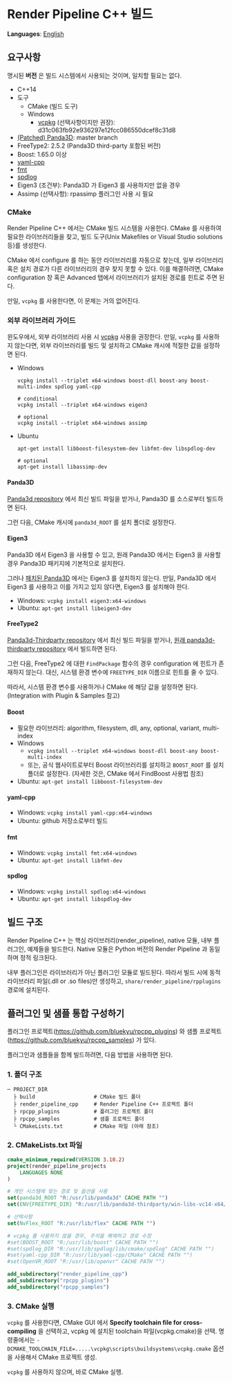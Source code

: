 # Render Pipeline C++ 빌드
**Languages**: [English](../build_rpcpp.md)

## 요구사항
명시된 **버전** 은 빌드 시스템에서 사용되는 것이며, 일치할 필요는 없다.

- C++14
- 도구
  - CMake (빌드 도구)
  - Windows
    - [vcpkg](https://github.com/Microsoft/vcpkg) (선택사항이지만 권장): d31c063fb92e936297e12fcc086550dcef8c31d8
- [(Patched) Panda3D](https://github.com/bluekyu/panda3d): master branch
- FreeType2: 2.5.2 (Panda3D third-party 포함된 버전)
- Boost: 1.65.0 이상
- [yaml-cpp](https://github.com/jbeder/yaml-cpp)
- [fmt](https://github.com/fmtlib/fmt)
- [spdlog](https://github.com/gabime/spdlog)
- Eigen3 (조건부): Panda3D 가 Eigen3 를 사용하지만 없을 경우
- Assimp (선택사항): rpassimp 플러그인 사용 시 필요



### CMake
Render Pipeline C++ 에서는 CMake 빌드 시스템을 사용한다.
CMake 를 사용하여 필요한 라이브러리들을 찾고, 빌드 도구(Unix Makefiles or Visual Studio solutions 등)를 생성한다.

CMake 에서 configure 를 하는 동안 라이브러리를 자동으로 찾는데, 일부 라이브러리 혹은 설치 경로가 다른 라이브러리의 경우
찾지 못할 수 있다. 이를 해결하려면, CMake configuration 창 혹은 Advanced 탭에서 라이브러리가 설치된 경로를 힌트로 주면 된다.

만일, `vcpkg` 를 사용한다면, 이 문제는 거의 없어진다.

### 외부 라이브러리 가이드
윈도우에서, 외부 라이브러리 사용 시 [vcpkg](https://github.com/Microsoft/vcpkg) 사용을 권장한다.
만일, `vcpkg` 를 사용하지 않는다면, 외부 라이브러리를 빌드 및 설치하고 CMake 캐시에 적절한 값을 설정하면 된다.

- Windows
  ```
  vcpkg install --triplet x64-windows boost-dll boost-any boost-multi-index spdlog yaml-cpp

  # conditional
  vcpkg install --triplet x64-windows eigen3

  # optional
  vcpkg install --triplet x64-windows assimp
  ```

- Ubuntu
  ```
  apt-get install libboost-filesystem-dev libfmt-dev libspdlog-dev

  # optional
  apt-get install libassimp-dev
  ```


#### Panda3D
[Panda3d repository](https://github.com/bluekyu/panda3d) 에서 최신 빌드 파일을 받거나,
Panda3D 를 소스로부터 빌드하면 된다.

그런 다음, CMake 캐시에 `panda3d_ROOT` 를 설치 폴더로 설정한다.

#### Eigen3
Panda3D 에서 Eigen3 을 사용할 수 있고, 원래 Panda3D 에서는 Eigen3 을 사용할 경우 Panda3D 패키지에 기본적으로 설치한다.

그러나 [패치된 Panda3D](https://github.com/bluekyu/panda3d) 에서는 Eigen3 를 설치하지 않는다.
만일, Panda3D 에서 Eigen3 를 사용하고 이를 가지고 있지 않다면, Eigen3 를 설치해야 한다.

- Windows: `vcpkg install eigen3:x64-windows`
- Ubuntu: `apt-get install libeigen3-dev`

#### FreeType2
[Panda3d-Thirdparty repository](https://github.com/bluekyu/panda3d-thirdparty) 에서
최신 빌드 파일을 받거나,
[원래 panda3d-thirdparty repository](https://github.com/rdb/panda3d-thirdparty) 에서 빌드하면 된다.

그런 다음, FreeType2 에 대한 `FindPackage` 함수의 경우 configuration 에 힌트가 존재하지 않는다.
대신, 시스템 환경 변수에 `FREETYPE_DIR` 이름으로 힌트를 줄 수 있다.

따라서, 시스템 환경 변수를 사용하거나 CMake 에 해당 값을 설정하면 된다. (Integration with Plugin & Samples 참고)

#### Boost
- 필요한 라이브러리: algorithm, filesystem, dll, any, optional, variant, multi-index
- Windows
  - `vcpkg install --triplet x64-windows boost-dll boost-any boost-multi-index`
  - 또는, 공식 웹사이트로부터 Boost 라이브러리를 설치하고 `BOOST_ROOT` 를 설치 폴더로 설정한다.
    (자세한 것은, CMake 에서 FindBoost 사용법 참조)
- Ubuntu: `apt-get install libboost-filesystem-dev`

#### yaml-cpp
- Windows: `vcpkg install yaml-cpp:x64-windows`
- Ubuntu: github 저장소로부터 빌드

#### fmt
- Windows: `vcpkg install fmt:x64-windows`
- Ubuntu: `apt-get install libfmt-dev`

#### spdlog
- Windows: `vcpkg install spdlog:x64-windows`
- Ubuntu: `apt-get install libspdlog-dev`



## 빌드 구조
Render Pipeline C++ 는 핵심 라이브러리(render_pipeline), native 모듈, 내부 플러그인, 예제들을 빌드한다.
Native 모듈은 Python 버전의 Render Pipeline 과 동일하며 정적 링크된다.

내부 플러그인은 라이브러리가 아닌 플러그인 모듈로 빌드된다. 따라서 빌드 시에 동적 라이브러리 파일(.dll or .so files)만 생성하고,
`share/render_pipeline/rpplugins` 경로에 설치된다.



## 플러그인 및 샘플 통합 구성하기
플러그인 프로젝트(https://github.com/bluekyu/rpcpp_plugins) 와
샘플 프로젝트(https://github.com/bluekyu/rpcpp_samples) 가 있다.

플러그인과 샘플들을 함께 빌드하려면, 다음 방법을 사용하면 된다.

### 1. 폴더 구조
```
─ PROJECT_DIR
  ├ build                   # CMake 빌드 폴더
  ├ render_pipeline_cpp     # Render Pipeline C++ 프로젝트 폴더
  ├ rpcpp_plugins           # 플러그인 프로젝트 폴더
  ├ rpcpp_samples           # 샘플 프로젝드 폴더
  └ CMakeLists.txt          # CMake 파일 (아래 참조)
```

### 2. CMakeLists.txt 파일
```.cmake
cmake_minimum_required(VERSION 3.10.2)
project(render_pipeline_projects
    LANGUAGES NONE
)

# 개인 시스템에 맞는 경로 및 옵션을 사용
set(panda3d_ROOT "R:/usr/lib/panda3d" CACHE PATH "")
set(ENV{FREETYPE_DIR} "R:/usr/lib/panda3d-thirdparty/win-libs-vc14-x64/freetype")

# 선택사항
set(NvFlex_ROOT "R:/usr/lib/flex" CACHE PATH "")

# vcpkg 를 사용하지 않을 경우, 주석을 해제하고 경로 수정
#set(BOOST_ROOT "R:/usr/lib/boost" CACHE PATH "")
#set(spdlog_DIR "R:/usr/lib/spdlog/lib/cmake/spdlog" CACHE PATH "")
#set(yaml-cpp_DIR "R:/usr/lib/yaml-cpp/CMake" CACHE PATH "")
#set(OpenVR_ROOT "R:/usr/lib/openvr" CACHE PATH "")

add_subdirectory("render_pipeline_cpp")
add_subdirectory("rpcpp_plugins")
add_subdirectory("rpcpp_samples")
```

### 3. CMake 실행
`vcpkg` 를 사용한다면, CMake GUI 에서 **Specify toolchain file for cross-compiling** 을 선택하고,
vcpkg 에 설치된 toolchain 파일(vcpkg.cmake)을 선택.
명령줄에서는 `-DCMAKE_TOOLCHAIN_FILE=.....\vcpkg\scripts\buildsystems\vcpkg.cmake` 옵션을
사용해서 CMake 프로젝트 생성.

`vcpkg` 를 사용하지 않으며, 바로 CMake 실행.
